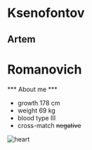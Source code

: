 # Ksenofontov
## Artem
# Romanovich
***  About me ***
+ growth 178 cm
+ weight 69 kg
+ blood type III 
+ cross-match ~~negative~~

![heart](https://upload.wikimedia.org/wikipedia/commons/thumb/f/f1/Heart_coraz%C3%B3n.svg/1024px-Heart_coraz%C3%B3n.svg.png "сердечко")
